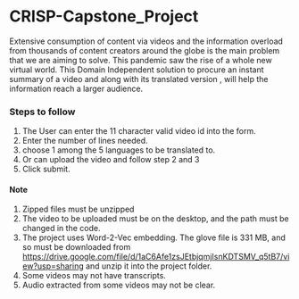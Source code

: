 # CRISP-Capstone_Project

Extensive consumption of content via videos and the information overload from thousands of content creators around the globe is the main problem that we are aiming to solve. This pandemic saw the rise of a whole new virtual world. This Domain Independent solution to procure an instant summary of a video and along with its translated version , will help the information reach a larger audience.

### Steps to follow
1) The User can enter the 11 character valid video id into the form.
2) Enter the number of lines needed.
3) choose 1 among the 5 languages to be translated to.
4) Or can upload the video and follow step 2 and 3
5) Click submit.


#### Note
1) Zipped files must be unzipped
2) The video to be uploaded must be on the desktop, and the path must be changed in the code.
3) The project uses Word-2-Vec embedding. The glove file is 331 MB, and so must be downloaded from https://drive.google.com/file/d/1aC6Afe1zsJEtbjqmjIsnKDTSMV_q5tB7/view?usp=sharing and unzip it into the project folder.
4) Some videos may not have transcripts.
5) Audio extracted from some videos may not be clear.
